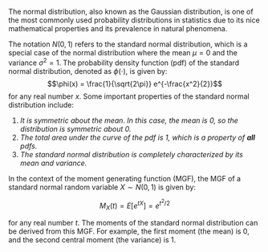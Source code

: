 The normal distribution, also known as the Gaussian distribution, is one of the most commonly used probability distributions in statistics due to its nice mathematical properties and its prevalence in natural phenomena. 

The notation $N(0,1)$ refers to the standard normal distribution, which is a special case of the normal distribution where the mean $\mu = 0$ and the variance $\sigma^2 = 1$. The probability density function (pdf) of the standard normal distribution, denoted as $\phi(\cdot)$, is given by:
$$\phi(x) = \frac{1}{\sqrt{2\pi}} e^{-\frac{x^2}{2}}$$
for any real number $x$. Some important properties of the standard normal distribution include:
1. *It is symmetric about the mean. In this case, the mean is $0$, so the distribution is symmetric about $0$.*
2. *The total area under the curve of the pdf is $1$, which is a property of **all** pdfs.*
3. *The standard normal distribution is completely characterized by its mean and variance.* 

In the context of the moment generating function (MGF), the MGF of a standard normal random variable $X \sim N(0,1)$ is given by:

$$M_X(t) = E[e^{tX}] = e^{t^2/2}$$

for any real number $t$. The moments of the standard normal distribution can be derived from this MGF. For example, the first moment (the mean) is $0$, and the second central moment (the variance) is $1$.